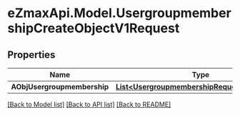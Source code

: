 
# eZmaxApi.Model.UsergroupmembershipCreateObjectV1Request

## Properties

Name | Type | Description | Notes
------------ | ------------- | ------------- | -------------
**AObjUsergroupmembership** | [**List&lt;UsergroupmembershipRequestCompound&gt;**](UsergroupmembershipRequestCompound.md) |  | 

[[Back to Model list]](../README.md#documentation-for-models)
[[Back to API list]](../README.md#documentation-for-api-endpoints)
[[Back to README]](../README.md)

